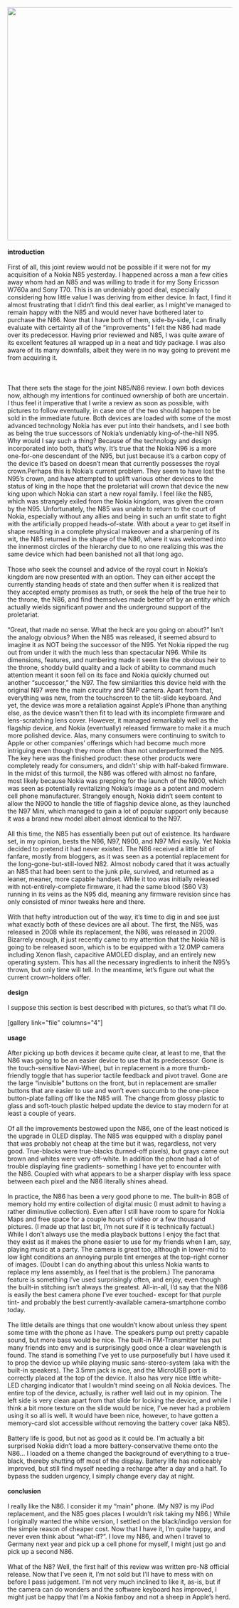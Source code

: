 

<strong><a href="http://meinfruhstuck.files.wordpress.com/2010/05/05132010002.jpg"><img class="alignnone size-full wp-image-317" title="05132010002" src="http://meinfruhstuck.files.wordpress.com/2010/05/05132010002.jpg" alt="" width="700" height="525" /></a></strong><br/><br/><strong>introduction</strong><br/><br/>First of all, this joint review would not be possible if it were not for my acquisition of a Nokia N85 yesterday. I happened across a man a few cities away whom had an N85 and was willing to trade it for my Sony Ericsson W760a and Sony T70. This is an undeniably good deal, especially considering how little value I was deriving from either device. In fact, I find it almost frustrating that I didn’t find this deal earlier, as I might’ve managed to remain happy with the N85 and would never have bothered later to purchase the N86. Now that I have both of them, side-by-side, I can finally evaluate with certainty all of the “improvements” I felt the N86 had made over its predecessor. Having prior reviewed and N85, I was quite aware of its excellent features all wrapped up in a neat and tidy package. I was also aware of its many downfalls, albeit they were in no way going to prevent me from acquiring it.<br/><br/><a name='more'></a><br/><br/>That there sets the stage for the joint N85/N86 review. I own both devices now, although my intentions for continued ownership of both are uncertain. I thus feel it imperative that I write a review as soon as possible, with pictures to follow eventually, in case one of the two should happen to be sold in the immediate future. Both devices are loaded with some of the most advanced technology Nokia has ever put into their handsets, and I see both as being the true successors of Nokia’s undeniably king-of-the-hill N95. Why would I say such a thing? Because of the technology and design incorporated into both, that’s why. It’s true that the Nokia N96 is a more one-for-one descendant of the N95, but just because it’s a carbon copy of the device it’s based on doesn’t mean that currently possesses the royal crown.<!--more-->Perhaps this is Nokia’s current problem. They seem to have lost the N95’s crown, and have attempted to uplift various other devices to the status of king in the hope that the proletariat will crown that device the new king upon which Nokia can start a new royal family. I feel like the N85, which was strangely exiled from the Nokia kingdom, was given the crown by the N95. Unfortunately, the N85 was unable to return to the court of Nokia, especially without any allies and being in such an unfit state to fight with the artificially propped heads-of-state. With about a year to get itself in shape resulting in a complete physical makeover and a sharpening of its wit, the N85 returned in the shape of the N86, where it was welcomed into the innermost circles of the hierarchy due to no one realizing this was the same device which had been banished not all that long ago.<br/><br/>Those who seek the counsel and advice of the royal court in Nokia’s kingdom are now presented with an option. They can either accept the currently standing heads of state and then suffer when it is realized that they accepted empty promises as truth, or seek the help of the true heir to the throne, the N86, and find themselves made better off by an entity which actually wields significant power and the underground support of the proletariat.<br/><br/>“Great, that made no sense. What the heck are you going on about?” Isn’t the analogy obvious? When the N85 was released, it seemed absurd to imagine it as NOT being the successor of the N95. Yet Nokia ripped the rug out from under it with the much less than spectacular N96. While its dimensions, features, and numbering made it seem like the obvious heir to the throne, shoddy build quality and a lack of ability to command much attention meant it soon fell on its face and Nokia quickly churned out another “successor,” the N97. The few similarities this device held with the original N97 were the main circuitry and 5MP camera. Apart from that, everything was new, from the touchscreen to the tilt-slide keyboard. And yet, the device was more a retaliation against Apple’s iPhone than anything else, as the device wasn’t then fit to lead with its incomplete firmware and lens-scratching lens cover. However, it managed remarkably well as the flagship device, and Nokia (eventually) released firmware to make it a much more polished device. Alas, many consumers were continuing to switch to Apple or other companies’ offerings which had become much more intriguing even though they more often than not underperformed the N95. The key here was the finished product: these other products were completely ready for consumers, and didn’t’ ship with half-baked firmware. In the midst of this turmoil, the N86 was offered with almost no fanfare, most likely because Nokia was prepping for the launch of the N900, which was seen as potentially revitalizing Nokia’s image as a potent and modern cell phone manufacturer. Strangely enough, Nokia didn’t seem content to allow the N900 to handle the title of flagship device alone, as they launched the N97 Mini, which managed to gain a lot of popular support only because it was a brand new model albeit almost identical to the N97.<br/><br/>All this time, the N85 has essentially been put out of existence. Its hardware set, in my opinion, bests the N96, N97, N900, and N97 Mini easily. Yet Nokia decided to pretend it had never existed. The N86 received a little bit of fanfare, mostly from bloggers, as it was seen as a potential replacement for the long-gone-but-still-loved N82. Almost nobody cared that it was actually an N85 that had been sent to the junk pile, survived, and returned as a leaner, meaner, more capable handset. While it too was initially released with not-entirely-complete firmware, it had the same blood (S60 V3) running in its veins as the N95 did, meaning any firmware revision since has only consisted of minor tweaks here and there.<br/><br/>With that hefty introduction out of the way, it’s time to dig in and see just what exactly both of these devices are all about. The first, the N85, was released in 2008 while its replacement, the N86, was released in 2009. Bizarrely enough, it just recently came to my attention that the Nokia N8 is going to be released soon, which is to be equipped with a 12.0MP camera including Xenon flash, capacitive AMOLED display, and an entirely new operating system. This has all the necessary ingredients to inherit the N95’s thrown, but only time will tell. In the meantime, let’s figure out what the current crown-holders offer.<br/><br/><strong>design</strong><br/><br/>I suppose this section is best described with pictures, so that’s what I’ll do.<br/><br/>[gallery link="file" columns="4"]<br/><br/><strong>usage</strong><br/><br/>After picking up both devices it became quite clear, at least to me, that the N86 was going to be an easier device to use that its predecessor. Gone is the touch-sensitive Navi-Wheel, but in replacement is a more thumb-friendly toggle that has superior tactile feedback and pivot travel. Gone are the large “invisible” buttons on the front, but in replacement are smaller buttons that are easier to use and won’t even succumb to the one-piece button-plate falling off like the N85 will. The change from glossy plastic to glass and soft-touch plastic helped update the device to stay modern for at least a couple of years.<br/><br/>Of all the improvements bestowed upon the N86, one of the least noticed is the upgrade in OLED display. The N85 was equipped with a display panel that was probably not cheap at the time but it was, regardless, not very good. True-blacks were true-blacks (turned-off pixels), but grays came out brown and whites were very off-white. In addition the phone had a lot of trouble displaying fine gradients- something I have yet to encounter with the N86. Coupled with what appears to be a sharper display with less space between each pixel and the N86 literally shines ahead.<br/><br/>In practice, the N86 has been a very good phone to me. The built-in 8GB of memory hold my entire collection of digital music (I must admit to having a rather diminutive collection). Even after I still have room to spare for Nokia Maps and free space for a couple hours of video or a few thousand pictures. (I made up that last bit, I’m not sure if it is technically factual.) While I don’t always use the media playback buttons I enjoy the fact that they exist as it makes the phone easier to use for my friends when I am, say, playing music at a party. The camera is great too, although in lower-mid to low light conditions an annoying purple tint emerges at the top-right corner of images. (Doubt I can do anything about this unless Nokia wants to replace my lens assembly, as I feel that is the problem.) The panorama feature is something I’ve used surprisingly often, and enjoy, even though the built-in stitching isn’t always the greatest. All-in-all, I’d say that the N86 is easily the best camera phone I’ve ever touched- except for that purple tint- and probably the best currently-available camera-smartphone combo today.<br/><br/>The little details are things that one wouldn’t know about unless they spent some time with the phone as I have. The speakers pump out pretty capable sound, but more bass would be nice. The built-in FM-Transmitter has put many friends into envy and is surprisingly good once a clear wavelength is found. The stand is something I’ve yet to use purposefully but I have used it to prop the device up while playing music sans-stereo-system (aka with the built-in speakers). The 3.5mm jack is nice, and the MicroUSB port is correctly placed at the top of the device. It also has very nice little white-LED charging indicator that I wouldn’t mind seeing on all Nokia devices. The entire top of the device, actually, is rather well laid out in my opinion. The left side is very clean apart from that slide for locking the device, and while I think a bit more texture on the slide would be nice, I’ve never had a problem using it so all is well. It would have been nice, however, to have gotten a memory-card slot accessible without removing the battery cover (aka N85).<br/><br/>Battery life is good, but not as good as it could be. I’m actually a bit surprised Nokia didn’t load a more battery-conservative theme onto the N86… I loaded on a theme changed the background of everything to a true-black, thereby shutting off most of the display. Battery life has noticeably improved, but still find myself needing a recharge after a day and a half. To bypass the sudden urgency, I simply change every day at night.<br/><br/><strong>conclusion</strong><br/><br/>I really like the N86. I consider it my “main” phone. (My N97 is my iPod replacement, and the N85 goes places I wouldn’t risk taking my N86.) While I originally wanted the white version, I settled on the black/indigo version for the simple reason of cheaper cost. Now that I have it, I’m quite happy, and never even think about “what-if?”. I love my N86, and when I travel to Germany next year and pick up a cell phone for myself, I might just go and pick up a second N86.<br/><br/>What of the N8? Well, the first half of this review was written pre-N8 official release. Now that I’ve seen it, I’m not sold but I’ll have to mess with on before I pass judgement. I’m not very much inclined to like it, as-is, but if the camera can do wonders and the software keyboard has improved, I might just be happy that I’m a Nokia fanboy and not a sheep in Apple’s herd.